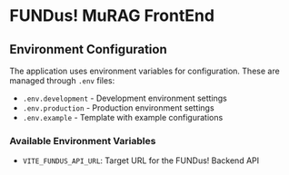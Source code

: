 # FUNDus! MuRAG FrontEnd

## Environment Configuration

The application uses environment variables for configuration. These are managed through `.env` files:

- `.env.development` - Development environment settings
- `.env.production` - Production environment settings
- `.env.example` - Template with example configurations

### Available Environment Variables

- `VITE_FUNDUS_API_URL`: Target URL for the FUNDus! Backend API
